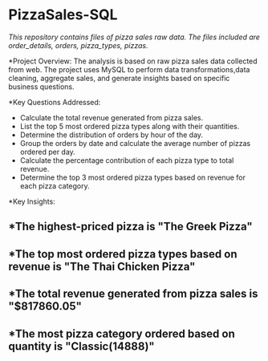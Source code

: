 # PizzaSales-SQL

*This repository contains files of pizza sales raw data.*
    *The files included are order_details, orders, pizza_types, pizzas.* 

*Project Overview:
The analysis is based on raw pizza sales data collected from web. The project uses MySQL to perform data transformations,data cleaning,  aggregate sales, and generate insights based on specific business questions.

*Key Questions Addressed:

* Calculate the total revenue generated from pizza sales.
* List the top 5 most ordered pizza types along with their quantities.
* Determine the distribution of orders by hour of the day.
* Group the orders by date and calculate the average number of pizzas ordered per day.
* Calculate the percentage contribution of each pizza type to total revenue.
* Determine the top 3 most ordered pizza types based on revenue for each pizza category.



*Key Insights:

*The highest-priced pizza is "The Greek Pizza"
-
*The top most ordered pizza types based on revenue is "The Thai Chicken Pizza"
-
*The total revenue generated from pizza sales is "$817860.05"
-
*The most pizza category ordered based on quantity is "Classic(14888)"
-










